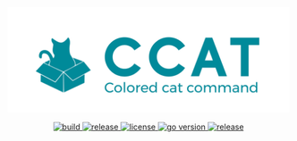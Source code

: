 <p align="center">
  <a href="https://github.com/skmatz/ccat">
    <img src="./assets/images/banner.png" width="1000" alt="banner" />
  </a>
</p>

<p align="center">
  <a href="https://github.com/skmatz/ccat/actions?query=workflow%3Abuild">
    <img
      src="https://github.com/skmatz/ccat/workflows/build/badge.svg"
      alt="build"
    />
  </a>
  <a href="https://github.com/skmatz/ccat/actions?query=workflow%3Arelease">
    <img
      src="https://github.com/skmatz/ccat/workflows/release/badge.svg"
      alt="release"
    />
  </a>
  <a href="./LICENSE">
    <img
      src="https://img.shields.io/github/license/skmatz/ccat"
      alt="license"
    />
  </a>
  <a href="./go.mod">
    <img
      src="https://img.shields.io/github/go-mod/go-version/skmatz/ccat"
      alt="go version"
    />
  </a>
  <a href="https://github.com/skmatz/ccat/releases/latest">
    <img
      src="https://img.shields.io/github/v/release/skmatz/ccat"
      alt="release"
    />
  </a>
</p>
